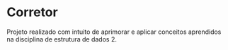 # Corretor
Projeto realizado com intuito de aprimorar e aplicar conceitos aprendidos na disciplina de estrutura de dados 2.
